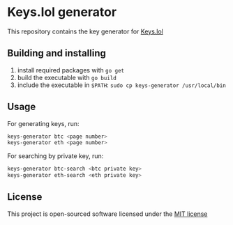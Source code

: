 # Keys.lol generator
This repository contains the key generator for [Keys.lol](https://keys.lol)

## Building and installing
1. install required packages with `go get`
2. build the executable with `go build`
3. include the executable in `$PATH`: `sudo cp keys-generator /usr/local/bin`

## Usage
For generating keys, run:

```bash
keys-generator btc <page number>
keys-generator eth <page number>
```

For searching by private key, run:
```bash
keys-generator btc-search <btc private key>
keys-generator eth-search <eth private key>
```

## License

This project is open-sourced software licensed under the [MIT license](http://opensource.org/licenses/MIT)
